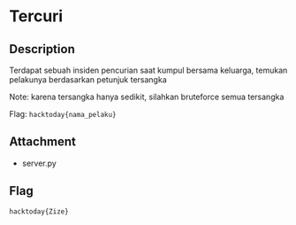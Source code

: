 # Tercuri

## Description
Terdapat sebuah insiden pencurian saat kumpul bersama keluarga, temukan pelakunya berdasarkan petunjuk tersangka

Note: karena tersangka hanya sedikit, silahkan bruteforce semua tersangka

Flag: `hacktoday{nama_pelaku}`

## Attachment

- server.py

## Flag
`hacktoday{Zize}`
